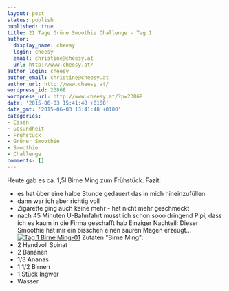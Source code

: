 ```yaml
---
layout: post
status: publish
published: true
title: 21 Tage Grüne Smoothie Challenge - Tag 1
author:
  display_name: cheesy
  login: cheesy
  email: christine@cheesy.at
  url: http://www.cheesy.at/
author_login: cheesy
author_email: christine@cheesy.at
author_url: http://www.cheesy.at/
wordpress_id: 23868
wordpress_url: http://www.cheesy.at/?p=23868
date: '2015-06-03 15:41:48 +0100'
date_gmt: '2015-06-03 13:41:48 +0100'
categories:
- Essen
- Gesundheit
- Frühstück
- Grüner Smoothie
- Smoothie
- Challenge
comments: []
---
```

Heute gab es ca. 1,5l Birne Ming zum Frühstück.
Fazit:
- es hat über eine halbe Stunde gedauert das in mich hineinzufüllen
- dann war ich aber richtig voll
- Zigarette ging auch keine mehr - hat nicht mehr geschmeckt
- nach 45 Minuten U-Bahnfahrt musst ich schon sooo dringend Pipi, dass ich es kaum in die Firma geschafft hab
Einziger Nachteil: Dieser Smoothie hat mir ein bisschen einen sauren Magen erzeugt...
[![Tag 1 Birne Ming-01](http://www.cheesy.at/wp-content/uploads/Tag-1-Birne-Ming-01.jpg)](http://www.cheesy.at/wp-content/uploads/Tag-1-Birne-Ming-01.jpg)
Zutaten "Birne Ming":
- 2 Handvoll Spinat
- 2 Bananen
- 1/3 Ananas
- 1 1/2 Birnen
- 1 Stück Ingwer
- Wasser
